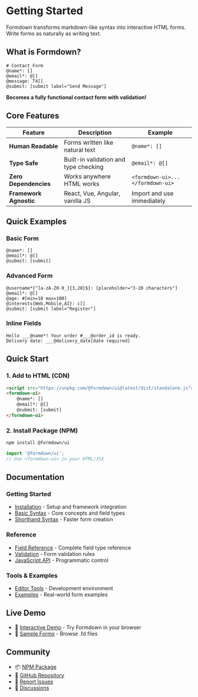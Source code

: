 # Getting Started

Formdown transforms markdown-like syntax into interactive HTML forms. Write forms as naturally as writing text.

## What is Formdown?

```formdown
# Contact Form
@name*: []
@email*: @[]
@message: T4[]
@submit: [submit label="Send Message"]
```

**Becomes a fully functional contact form with validation!**

## Core Features

| Feature | Description | Example |
|---------|-------------|----------|
| **Human Readable** | Forms written like natural text | `@name*: []` |
| **Type Safe** | Built-in validation and type checking | `@email*: @[]` |
| **Zero Dependencies** | Works anywhere HTML works | `<formdown-ui>...</formdown-ui>` |
| **Framework Agnostic** | React, Vue, Angular, vanilla JS | Import and use immediately |

## Quick Examples

### Basic Form
```formdown
@name*: []
@email*: @[]
@submit: [submit]
```

### Advanced Form
```formdown
@username*{^[a-zA-Z0-9_]{3,20}$}: [placeholder="3-20 characters"]
@email*: @[]
@age: #[min=18 max=100]
@interests{Web,Mobile,AI}: c[]
@submit: [submit label="Register"]
```

### Inline Fields
```formdown
Hello ___@name*! Your order #___@order_id is ready.
Delivery date: ___@delivery_date[date required]
```

## Quick Start

### 1. Add to HTML (CDN)
```html
<script src="https://unpkg.com/@formdown/ui@latest/dist/standalone.js"></script>
<formdown-ui>
    @name*: []
    @email*: @[]
    @submit: [submit]
</formdown-ui>
```

### 2. Install Package (NPM)
```bash
npm install @formdown/ui
```

```javascript
import '@formdown/ui';
// Use <formdown-ui> in your HTML/JSX
```

## Documentation

### Getting Started
- [Installation](./installation) - Setup and framework integration
- [Basic Syntax](./basics) - Core concepts and field types
- [Shorthand Syntax](./shorthand) - Faster form creation

### Reference
- [Field Reference](./reference) - Complete field type reference
- [Validation](./validation) - Form validation rules
- [JavaScript API](./api) - Programmatic control

### Tools & Examples
- [Editor Tools](./editor) - Development environment
- [Examples](./examples) - Real-world form examples

## Live Demo

- 🚀 [Interactive Demo](../demo) - Try Formdown in your browser
- 📁 [Sample Forms](https://github.com/iyulab/formdown/tree/main/site/public/samples) - Browse .fd files

## Community

- 📦 [NPM Package](https://www.npmjs.com/package/@formdown/ui)
- 🐙 [GitHub Repository](https://github.com/iyulab/formdown)
- 🐛 [Report Issues](https://github.com/iyulab/formdown/issues)
- 💬 [Discussions](https://github.com/iyulab/formdown/discussions)
